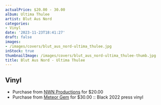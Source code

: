 ```yaml
---
actualPrice: $20.00 - 30.00
album: Ultima Thulee
artist: Blut Aus Nord
categories:
- Vinyl
date: '2023-11-23T18:41:27'
draft: false
images:
- /images/covers/blut_aus_nord-ultima_thulee.jpg
inStock: true
thumbnailImage: /images/covers/blut_aus_nord-ultima_thulee-thumb.jpg
title: Blut Aus Nord - Ultima Thulee
---
```


## Vinyl
* Purchase from [NWN Productions](http://shop.nwnprod.com/index.php?route=product/product&path=75&product_id=35905&sort=pd.name&order=ASC) for $20.00
* Purchase from [Meteor Gem](https://meteor-gem.com/products/blut-aus-nord-ultima-thulee) for $30.00 :: Black 2022 press vinyl
